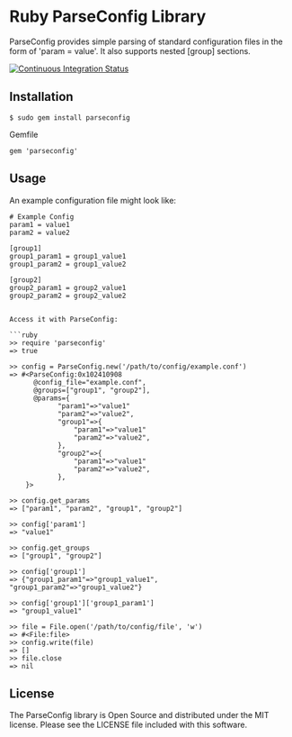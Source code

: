 # Ruby ParseConfig Library

ParseConfig provides simple parsing of standard configuration files in the
form of 'param = value'.  It also supports nested [group] sections.

[![Continuous Integration Status](https://secure.travis-ci.org/datafolklabs/ruby-parseconfig.png)](http://travis-ci.org/datafolklabs/ruby-parseconfig)

Installation
------------

```
$ sudo gem install parseconfig
```

Gemfile

```
gem 'parseconfig'
```

## Usage

An example configuration file might look like:

```
# Example Config
param1 = value1
param2 = value2

[group1]
group1_param1 = group1_value1
group1_param2 = group1_value2

[group2]
group2_param1 = group2_value1
group2_param2 = group2_value2


Access it with ParseConfig:

```ruby
>> require 'parseconfig'
=> true

>> config = ParseConfig.new('/path/to/config/example.conf')
=> #<ParseConfig:0x102410908
      @config_file="example.conf",
      @groups=["group1", "group2"],
      @params={
            "param1"=>"value1"
            "param2"=>"value2",
            "group1"=>{
                "param1"=>"value1"
                "param2"=>"value2",
            },
            "group2"=>{
                "param1"=>"value1"
                "param2"=>"value2",
            },
    }>

>> config.get_params
=> ["param1", "param2", "group1", "group2"]

>> config['param1']
=> "value1"

>> config.get_groups
=> ["group1", "group2"]

>> config['group1']
=> {"group1_param1"=>"group1_value1", "group1_param2"=>"group1_value2"}

>> config['group1']['group1_param1']
=> "group1_value1"

>> file = File.open('/path/to/config/file', 'w')
=> #<File:file>
>> config.write(file)
=> []
>> file.close
=> nil

```

## License

The ParseConfig library is Open Source and distributed under the MIT license.
Please see the LICENSE file included with this software.
